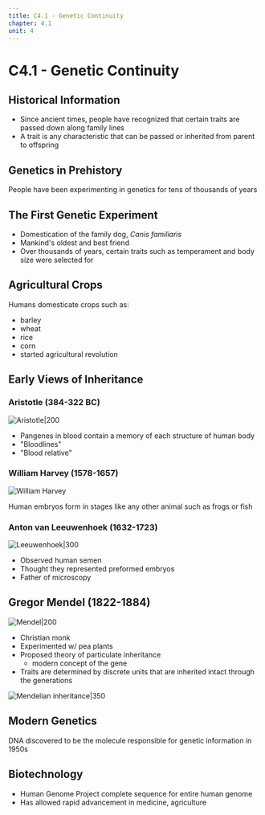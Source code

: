 ```yaml
---
title: C4.1 - Genetic Continuity
chapter: 4.1
unit: 4
---
```


# C4.1 - Genetic Continuity

## Historical Information

- Since ancient times, people have recognized that certain traits are passed down along family lines
- A trait is any characteristic that can be passed or inherited from parent to offspring

## Genetics in Prehistory

People have been experimenting in genetics for tens of thousands of years

## The First Genetic Experiment

- Domestication of the family dog, *Canis familiaris*
- Mankind's oldest and best friend
- Over thousands of years, certain traits such as temperament and body size were selected for

## Agricultural Crops

Humans domesticate crops such as:

- barley
- wheat
- rice
- corn
- started agricultural revolution

## Early Views of Inheritance

### Aristotle (384-322 BC)

![Aristotle|200](img/c4.1/c4.1-aristotle.jpg)

- Pangenes in blood contain a memory of each structure of human body
- "Bloodlines"
- "Blood relative"

### William Harvey (1578-1657)

![William Harvey](img/c4.1/c4.1-harvey.jpg)

Human embryos form in stages like any other animal such as frogs or fish

### Anton van Leeuwenhoek (1632-1723)

![Leeuwenhoek|300](img/c4.1/c4.1-leeuwenhoek.jpg)

 - Observed human semen
 - Thought they represented preformed embryos
 - Father of microscopy

## Gregor Mendel (1822-1884)

![Mendel|200](img/c4.1/c4.1-mendel.jpg)

- Christian monk
- Experimented w/ pea plants
- Proposed theory of particulate inheritance
	- modern concept of the gene
- Traits are determined by discrete units that are inherited intact through the generations

![Mendelian inheritance|350](img/c4.1/c4.1-mendelian-inheritance.png)

## Modern Genetics

DNA discovered to be the molecule responsible for genetic information in 1950s

## Biotechnology

- Human Genome Project complete sequence for entire human genome
- Has allowed rapid advancement in medicine, agriculture